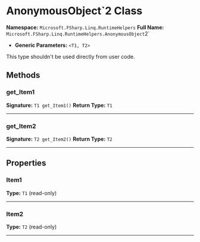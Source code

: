 # AnonymousObject`2 Class

**Namespace:** `Microsoft.FSharp.Linq.RuntimeHelpers`
**Full Name:** `Microsoft.FSharp.Linq.RuntimeHelpers.AnonymousObject`2`
- **Generic Parameters:** `<T1, T2>`

This type shouldn't be used directly from user code.

## Methods

### get_Item1

**Signature:** `T1 get_Item1()`
**Return Type:** `T1`

---

### get_Item2

**Signature:** `T2 get_Item2()`
**Return Type:** `T2`

---

## Properties

### Item1

**Type:** `T1` (read-only)

---

### Item2

**Type:** `T2` (read-only)

---